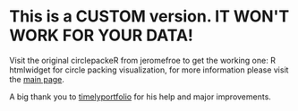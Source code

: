 # This is a CUSTOM version. IT WON'T WORK FOR YOUR DATA!

Visit the original circlepackeR from jeromefroe to get the working one:
R htmlwidget for circle packing visualization, for more information please visit the [main page](http://jeromefroe.github.io/circlepackeR/).

A big thank you to [timelyportfolio](https://github.com/timelyportfolio) for his help and major improvements.
